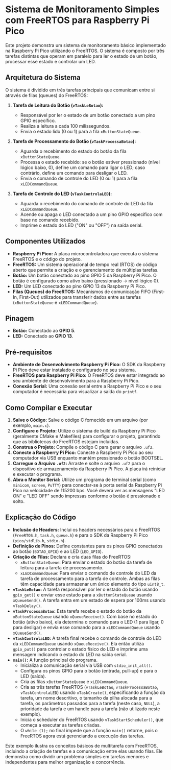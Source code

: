# Sistema de Monitoramento Simples com FreeRTOS para Raspberry Pi Pico

Este projeto demonstra um sistema de monitoramento básico implementado na Raspberry Pi Pico utilizando o FreeRTOS. O sistema é composto por três tarefas distintas que operam em paralelo para ler o estado de um botão, processar esse estado e controlar um LED.

## Arquitetura do Sistema

O sistema é dividido em três tarefas principais que comunicam entre si através de filas (queues) do FreeRTOS:

1.  **Tarefa de Leitura do Botão (`vTaskLeBotao`):**
    * Responsável por ler o estado de um botão conectado a um pino GPIO específico.
    * Realiza a leitura a cada 100 milissegundos.
    * Envia o estado lido (0 ou 1) para a fila `xButtonStateQueue`.

2.  **Tarefa de Processamento do Botão (`vTaskProcessaBotao`):**
    * Aguarda o recebimento do estado do botão da fila `xButtonStateQueue`.
    * Processa o estado recebido: se o botão estiver pressionado (nível lógico baixo, 0), define um comando para ligar o LED; caso contrário, define um comando para desligar o LED.
    * Envia o comando de controle do LED (0 ou 1) para a fila `xLEDCommandQueue`.

3.  **Tarefa de Controle do LED (`vTaskControlaLED`):**
    * Aguarda o recebimento do comando de controle do LED da fila `xLEDCommandQueue`.
    * Acende ou apaga o LED conectado a um pino GPIO específico com base no comando recebido.
    * Imprime o estado do LED ("ON" ou "OFF") na saída serial.

## Componentes Utilizados

* **Raspberry Pi Pico:** A placa microcontroladora que executa o sistema FreeRTOS e o código do projeto.
* **FreeRTOS:** Um sistema operacional de tempo real (RTOS) de código aberto que permite a criação e o gerenciamento de múltiplas tarefas.
* **Botão:** Um botão conectado ao pino GPIO 5 da Raspberry Pi Pico. O botão é configurado como ativo baixo (pressionado -> nível lógico 0).
* **LED:** Um LED conectado ao pino GPIO 13 da Raspberry Pi Pico.
* **Filas (Queues) do FreeRTOS:** Mecanismos de comunicação FIFO (First-In, First-Out) utilizados para transferir dados entre as tarefas (`xButtonStateQueue` e `xLEDCommandQueue`).

## Pinagem

* **Botão:** Conectado ao **GPIO 5**.
* **LED:** Conectado ao **GPIO 13**.

## Pré-requisitos

* **Ambiente de Desenvolvimento Raspberry Pi Pico:** O SDK da Raspberry Pi Pico deve estar instalado e configurado no seu sistema.
* **FreeRTOS para Raspberry Pi Pico:** O FreeRTOS deve estar integrado ao seu ambiente de desenvolvimento para a Raspberry Pi Pico.
* **Conexão Serial:** Uma conexão serial entre a Raspberry Pi Pico e o seu computador é necessária para visualizar a saída do `printf`.

## Como Compilar e Executar

1.  **Salve o Código:** Salve o código C fornecido em um arquivo (por exemplo, `main.c`).
2.  **Configure o Projeto:** Utilize o sistema de build da Raspberry Pi Pico (geralmente CMake e Makefiles) para configurar o projeto, garantindo que as bibliotecas do FreeRTOS estejam incluídas.
3.  **Construa o Projeto:** Compile o código C para gerar o arquivo `.uf2`.
4.  **Conecte a Raspberry Pi Pico:** Conecte a Raspberry Pi Pico ao seu computador via USB enquanto mantém pressionado o botão BOOTSEL.
5.  **Carregue o Arquivo `.uf2`:** Arraste e solte o arquivo `.uf2` para o dispositivo de armazenamento da Raspberry Pi Pico. A placa irá reiniciar e executar o programa.
6.  **Abra o Monitor Serial:** Utilize um programa de terminal serial (como `minicom`, `screen`, `PuTTY`) para conectar-se à porta serial da Raspberry Pi Pico na velocidade de 115200 bps. Você deverá ver as mensagens "LED ON" e "LED OFF" sendo impressas conforme o botão é pressionado e solto.

## Explicação do Código

* **Inclusão de Headers:** Inclui os headers necessários para o FreeRTOS (`FreeRTOS.h`, `task.h`, `queue.h`) e para o SDK da Raspberry Pi Pico (`pico/stdlib.h`, `stdio.h`).
* **Definição de Pinos:** Define constantes para os pinos GPIO conectados ao botão (`BOTAO_GPIO`) e ao LED (`LED_GPIO`).
* **Criação de Filas:** Declara e cria duas filas do FreeRTOS:
    * `xButtonStateQueue`: Para enviar o estado do botão da tarefa de leitura para a tarefa de processamento.
    * `xLEDCommandQueue`: Para enviar o comando de controle do LED da tarefa de processamento para a tarefa de controle.
    Ambas as filas têm capacidade para armazenar um único elemento do tipo `uint8_t`.
* **`vTaskLeBotao`:** A tarefa responsável por ler o estado do botão usando `gpio_get()` e enviar esse estado para a `xButtonStateQueue` usando `xQueueSend()`. A tarefa entra em um estado de espera por 100ms usando `vTaskDelay()`.
* **`vTaskProcessaBotao`:** Esta tarefa recebe o estado do botão da `xButtonStateQueue` usando `xQueueReceive()`. Com base no estado do botão (ativo baixo), ela determina o comando para o LED (1 para ligar, 0 para desligar) e envia esse comando para a `xLEDCommandQueue` usando `xQueueSend()`.
* **`vTaskControlaLED`:** A tarefa final recebe o comando de controle do LED da `xLEDCommandQueue` usando `xQueueReceive()`. Ela então utiliza `gpio_put()` para controlar o estado físico do LED e imprime uma mensagem indicando o estado do LED na saída serial.
* **`main()`:** A função principal do programa.
    * Inicializa a comunicação serial via USB com `stdio_init_all()`.
    * Configura os pinos GPIO para o botão (entrada, pull-up) e para o LED (saída).
    * Cria as filas `xButtonStateQueue` e `xLEDCommandQueue`.
    * Cria as três tarefas FreeRTOS (`vTaskLeBotao`, `vTaskProcessaBotao`, `vTaskControlaLED`) usando `xTaskCreate()`, especificando a função da tarefa, um nome descritivo, o tamanho da pilha alocada para a tarefa, os parâmetros passados para a tarefa (neste caso, `NULL`), a prioridade da tarefa e um handle para a tarefa (não utilizado neste exemplo).
    * Inicia o scheduler do FreeRTOS usando `vTaskStartScheduler()`, que começa a executar as tarefas criadas.
    * O `while (1);` no final impede que a função `main()` retorne, pois o FreeRTOS agora está gerenciando a execução das tarefas.

Este exemplo ilustra os conceitos básicos de multitarefa com FreeRTOS, incluindo a criação de tarefas e a comunicação entre elas usando filas. Ele demonstra como dividir um problema simples em tarefas menores e independentes para melhor organização e concorrência.